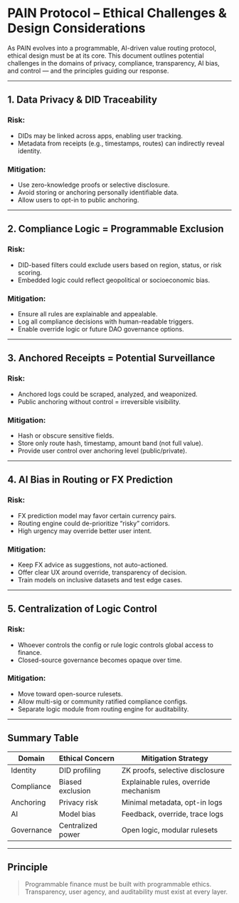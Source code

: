 # PAIN Protocol – Ethical Challenges & Design Considerations

As PAIN evolves into a programmable, AI-driven value routing protocol, ethical design must be at its core. This document outlines potential challenges in the domains of privacy, compliance, transparency, AI bias, and control — and the principles guiding our response.

---

## 1. Data Privacy & DID Traceability

### Risk:
- DIDs may be linked across apps, enabling user tracking.
- Metadata from receipts (e.g., timestamps, routes) can indirectly reveal identity.

### Mitigation:
- Use zero-knowledge proofs or selective disclosure.
- Avoid storing or anchoring personally identifiable data.
- Allow users to opt-in to public anchoring.

---

## 2. Compliance Logic = Programmable Exclusion

### Risk:
- DID-based filters could exclude users based on region, status, or risk scoring.
- Embedded logic could reflect geopolitical or socioeconomic bias.

### Mitigation:
- Ensure all rules are explainable and appealable.
- Log all compliance decisions with human-readable triggers.
- Enable override logic or future DAO governance options.

---

## 3. Anchored Receipts = Potential Surveillance

### Risk:
- Anchored logs could be scraped, analyzed, and weaponized.
- Public anchoring without control = irreversible visibility.

### Mitigation:
- Hash or obscure sensitive fields.
- Store only route hash, timestamp, amount band (not full value).
- Provide user control over anchoring level (public/private).

---

## 4. AI Bias in Routing or FX Prediction

### Risk:
- FX prediction model may favor certain currency pairs.
- Routing engine could de-prioritize “risky” corridors.
- High urgency may override better user intent.

### Mitigation:
- Keep FX advice as suggestions, not auto-actioned.
- Offer clear UX around override, transparency of decision.
- Train models on inclusive datasets and test edge cases.

---

## 5. Centralization of Logic Control

### Risk:
- Whoever controls the config or rule logic controls global access to finance.
- Closed-source governance becomes opaque over time.

### Mitigation:
- Move toward open-source rulesets.
- Allow multi-sig or community ratified compliance configs.
- Separate logic module from routing engine for auditability.

---

## Summary Table

| Domain | Ethical Concern | Mitigation Strategy |
|--------|------------------|----------------------|
| Identity | DID profiling | ZK proofs, selective disclosure |
| Compliance | Biased exclusion | Explainable rules, override mechanism |
| Anchoring | Privacy risk | Minimal metadata, opt-in logs |
| AI | Model bias | Feedback, override, trace logs |
| Governance | Centralized power | Open logic, modular rulesets |

---

## Principle
> Programmable finance must be built with programmable ethics.
> Transparency, user agency, and auditability must exist at every layer.
